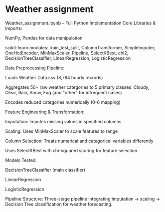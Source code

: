 # **Weather assignment**

Weather_assignment.ipynb – Full Python Implementation
Core Libraries & Imports:

NumPy, Pandas for data manipulation

scikit-learn modules: train_test_split, ColumnTransformer, SimpleImputer, OneHotEncoder, MinMaxScaler, Pipeline, SelectKBest, chi2, DecisionTreeClassifier, LinearRegression, LogisticRegression

Data Preprocessing Pipeline:

Loads Weather Data.csv (8,784 hourly records)

Aggregates 50+ raw weather categories to 5 primary classes: Cloudy, Clear, Rain, Snow, Fog (and "other" for infrequent cases)

Encodes reduced categories numerically (0-6 mapping)

Feature Engineering & Transformation:

Imputation: Imputes missing values in specified columns

Scaling: Uses MinMaxScaler to scale features to range​

Column Selection: Treats numerical and categorical variables differently

Uses SelectKBest with chi-squared scoring for feature selection

Models Tested:

DecisionTreeClassifier (main classifier)

LinearRegression

LogisticRegression

Pipeline Structure:
Three-stage pipeline integrating imputation → scaling → Decision Tree classification for weather forecasting.
